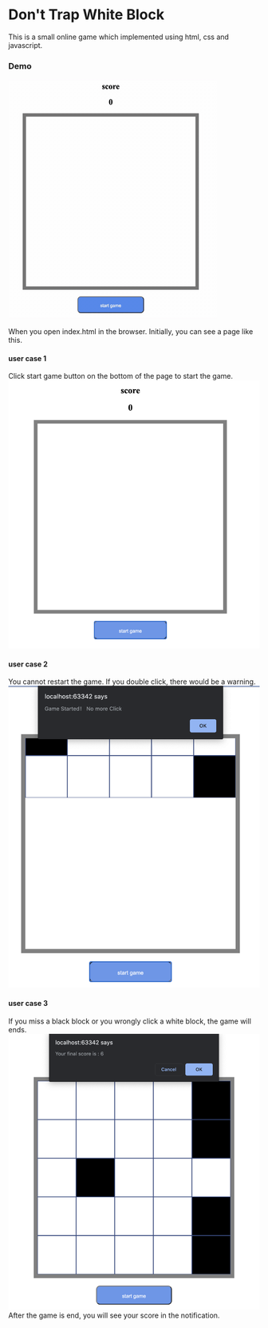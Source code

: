 # Don't Trap White Block
This is a small online game which implemented using html, css and javascript.

### Demo
![demo](demo/demo.gif)

When you open index.html in the browser. Initially, you can see a page like this.
#### user case 1
Click start game button on the bottom of the page to start the game.
![Initial panel](demo/demo1.png)

#### user case 2
You cannot restart the game. If you double click, there would be a warning.
![No restart](demo/demo2.png)

#### user case 3
If you miss a black block or you wrongly click a white block, the game will ends.
![Fail](demo/demo3.png)
After the game is end, you will see your score in the notification.
